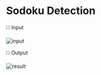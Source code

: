 # Sodoku Detection

◻️ Input 

![input](https://github.com/SajedehGharabadian/sodoku_detection/assets/76538787/881a8ed5-b6c5-4d4c-98c3-c0038ff793bd)



◻️ Output

![result](https://github.com/SajedehGharabadian/sodoku_detection/assets/76538787/6a2b116c-bcdc-46d5-a074-c556a31be80a)
